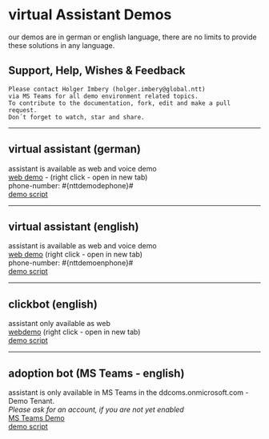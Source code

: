 # virtual Assistant Demos

our demos are in german or english language, there are no limits to provide these solutions in any language.


## Support, Help, Wishes & Feedback

    Please contact Holger Imbery (holger.imbery@global.ntt)   
    via MS Teams for all demo environment related topics.   
    To contribute to the documentation, fork, edit and make a pull request.   
    Don´t forget to watch, star and share.

    
---

## virtual assistant (german)
assistant is available as web and voice demo   
[web demo](https://www.nttdemo.de/german) - (right click - open in new tab)   
phone-number: #{nttdemodephone}#   
[demo script](/script_de/)

---

## virtual assistant (english)
assistant is available as web and voice demo  
[web demo](https://www.nttdemo.de/english) (right click - open in new tab)   
phone-number: #{nttdemoenphone}#   
[demo script](/script_en/)

---

## clickbot (english)
assistant only available as web   
[webdemo](https://www.nttdemo.de/englishclick) (right click - open in new tab)   
[demo script](/script_en_click/)

---   

## adoption bot (MS Teams - english)
assistant is only available in MS Teams in the ddcoms.onmicrosoft.com - Demo Tenant.   
*Please ask for an account, if you are not yet enabled*   
[MS Teams Demo](https://teams.microsoft.com/l/team/19%3a7Wv2-p7Qb6pT8YWUMtYG2zaMa4_ebbC5LPFvG-9rbX01%40thread.tacv2/conversations?groupId=5c9297ab-bb81-48f5-869a-0bb06d597eb4&tenantId=81814973-9a47-4fb4-8feb-139dcaef5bc8)   
[demo script](/script_en_teams)
